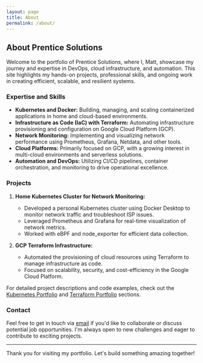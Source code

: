 ```yaml
---
layout: page
title: About
permalink: /about/
---
```


## About Prentice Solutions

Welcome to the portfolio of Prentice Solutions, where I, Matt, showcase my journey and expertise in DevOps, cloud infrastructure, and automation. This site highlights my hands-on projects, professional skills, and ongoing work in creating efficient, scalable, and resilient systems.

### Expertise and Skills

- **Kubernetes and Docker:** Building, managing, and scaling containerized applications in home and cloud-based environments.
- **Infrastructure as Code (IaC) with Terraform:** Automating infrastructure provisioning and configuration on Google Cloud Platform (GCP).
- **Network Monitoring:** Implementing and visualizing network performance using Prometheus, Grafana, Netdata, and other tools.
- **Cloud Platforms:** Primarily focused on GCP, with a growing interest in multi-cloud environments and serverless solutions.
- **Automation and DevOps:** Utilizing CI/CD pipelines, container orchestration, and monitoring to drive operational excellence.

### Projects

1. **Home Kubernetes Cluster for Network Monitoring:**
   - Developed a personal Kubernetes cluster using Docker Desktop to monitor network traffic and troubleshoot ISP issues.
   - Leveraged Prometheus and Grafana for real-time visualization of network metrics.
   - Worked with eBPF and node_exporter for efficient data collection.

2. **GCP Terraform Infrastructure:**
   - Automated the provisioning of cloud resources using Terraform to manage infrastructure as code.
   - Focused on scalability, security, and cost-efficiency in the Google Cloud Platform.

For detailed project descriptions and code examples, check out the [Kubernetes Portfolio](/kubernetes-portfolio/) and [Terraform Portfolio](/terraform-portfolio/) sections.

### Contact

Feel free to get in touch via [email](mailto:prenticesolutions@proton.me) if you'd like to collaborate or discuss potential job opportunities. I'm always open to new challenges and eager to contribute to exciting projects.

---

Thank you for visiting my portfolio. Let's build something amazing together!

